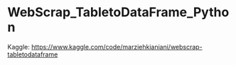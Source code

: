 # WebScrap_TabletoDataFrame_Python
Kaggle: https://www.kaggle.com/code/marziehkianiani/webscrap-tabletodataframe
